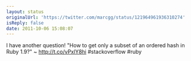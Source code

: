 ```yaml
---
layout: status
originalUrl: 'https://twitter.com/marcgg/status/121964961936310274'
isReply: false
date: 2011-10-06 15:08:07
---
```


I have another question! "How to get only a subset of an ordered hash in Ruby 1.9?" ~ http://t.co/vPxlY8hi #stackoverflow #ruby
